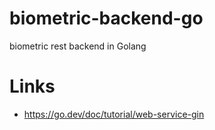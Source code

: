 # biometric-backend-go
biometric rest backend in Golang

# Links
- https://go.dev/doc/tutorial/web-service-gin
